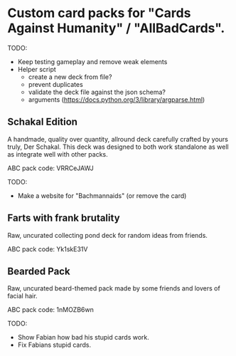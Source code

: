 # Custom card packs for "Cards Against Humanity" / "AllBadCards".

TODO:
- Keep testing gameplay and remove weak elements
- Helper script
  - create a new deck from file?
  - prevent duplicates
  - validate the deck file against the json schema?
  - arguments (https://docs.python.org/3/library/argparse.html)

## Schakal Edition
A handmade, quality over quantity, allround deck carefully crafted by yours truly, Der Schakal.
This deck was designed to both work standalone as well as integrate well with other packs.

ABC pack code: VRRCeJAWJ

TODO:
- Make a website for "Bachmannaids" (or remove the card)

## Farts with frank brutality
Raw, uncurated collecting pond deck for random ideas from friends.

ABC pack code: Yk1skE31V

## Bearded Pack
Raw, uncurated beard-themed pack made by some friends and lovers of facial hair.

ABC pack code: 1nMOZB6wn

TODO:
- Show Fabian how bad his stupid cards work.
- Fix Fabians stupid cards.
